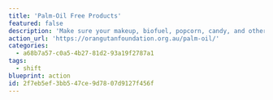```yaml
---
title: 'Palm-Oil Free Products'
featured: false
description: 'Make sure your makeup, biofuel, popcorn, candy, and other [various products](https://www.ethicalconsumer.org/palm-oil/palm-oil-free-list) are palm-oil free. The World Wildlife Fund estimates that 48 football fields worth of rainforest are cut down every minute! It’s estimated that palm oil plantations now cover around 27 million hectares. The forests being clear cut are often habitat for orangutans, who will be completely gone within 5-10 years at this rate.'
action_url: 'https://orangutanfoundation.org.au/palm-oil/'
categories:
  - a68b7a57-c0a5-4b27-81d2-93a19f2787a1
tags:
  - shift
blueprint: action
id: 2f7eb5ef-3bb5-47ce-9d78-07d9127f456f
---
```

